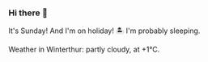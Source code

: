 ### Hi there :wave:

It's Sunday! And I'm on holiday! :desert_island: I'm probably sleeping.

Weather in Winterthur: partly cloudy, at +1°C.

